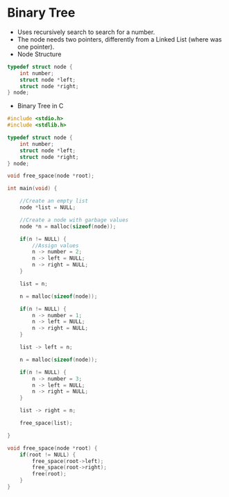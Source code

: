 # Binary Tree
- Uses recursively search to search for a number.
- The node needs two pointers, differently from a Linked List (where was one pointer).
- Node Structure

```c
typedef struct node {
    int number;
    struct node *left;
    struct node *right;
} node;
```

- Binary Tree in C

```c
#include <stdio.h>
#include <stdlib.h>

typedef struct node {
    int number;
    struct node *left;
    struct node *right;
} node;

void free_space(node *root);

int main(void) {

    //Create an empty list
    node *list = NULL;

    //Create a node with garbage values
    node *n = malloc(sizeof(node));

    if(n != NULL) {
        //Assign values
        n -> number = 2;
        n -> left = NULL;
        n -> right = NULL;
    }

    list = n;

    n = malloc(sizeof(node));

    if(n != NULL) {
        n -> number = 1;
        n -> left = NULL;
        n -> right = NULL;
    }

    list -> left = n;

    n = malloc(sizeof(node));

    if(n != NULL) {
        n -> number = 3;
        n -> left = NULL;
        n -> right = NULL;
    }

    list -> right = n;

    free_space(list);

}

void free_space(node *root) {
    if(root != NULL) {
        free_space(root->left);
        free_space(root->right);
        free(root);
    }
}
```